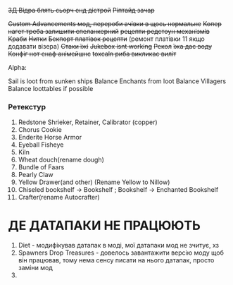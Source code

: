 ~~3Д Відра блять сьорч енд дістрой~~
~~Ріптайд зачар~~

~~Custom Advancements мод, перероби ачівки в щось нормальне~~
~~Копер нагет треба залишити спеланкерний~~
~~рецепти редстоун механізмів~~
~~Краби~~
~~Нитки~~
~~Бекпорт платівок рецепти~~
(ремонт платівки 11 якщо додавати візера)
~~Стаки їжі~~
~~Jukebox isnt working~~
~~Рекол~~
~~їжа дає воду~~
~~Конфіг нот енаф анімейшнс~~
~~toxcaln риба викликає виліт~~

Alpha:

Sail is loot from sunken ships
Balance Enchants from loot
Balance Villagers
Balance loottables if possible

### Ретекстур
1) Redstone Shrieker, Retainer, Calibrator (copper)
2) Chorus Cookie
3) Enderite Horse Armor
4) Eyeball Fisheye
5) Kiln
6) Wheat douch(rename dough)
7) Bundle of Faars
8) Pearly Claw
9) Yellow Drawer(and other) (Rename Yellow to Nillow)
10) Chiseled bookshelf -> Bookshelf ; Bookshelf -> Enchanted Bookshelf
11) Crafter(rename Autocrafter)

# ДЕ ДАТАПАКИ НЕ ПРАЦЮЮТЬ

1) Diet - модифікував датапак в моді, мої датапаки мод не зчитує, хз
2) Spawners Drop Treasures - довелось завантажити версію моду щоб він працював, тому нема сенсу писати на нього датапак, просто заміни мод
3) 